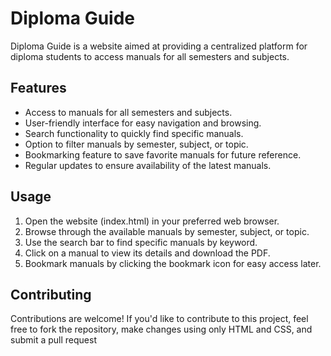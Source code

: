 # Diploma Guide

Diploma Guide is a website aimed at providing a centralized platform for diploma students to access manuals for all semesters and subjects.

## Features

- Access to manuals for all semesters and subjects.
- User-friendly interface for easy navigation and browsing.
- Search functionality to quickly find specific manuals.
- Option to filter manuals by semester, subject, or topic.
- Bookmarking feature to save favorite manuals for future reference.
- Regular updates to ensure availability of the latest manuals.

## Usage

1. Open the website (index.html) in your preferred web browser.
2. Browse through the available manuals by semester, subject, or topic.
3. Use the search bar to find specific manuals by keyword.
4. Click on a manual to view its details and download the PDF.
5. Bookmark manuals by clicking the bookmark icon for easy access later.

## Contributing

Contributions are welcome! If you'd like to contribute to this project, feel free to fork the repository, make changes using only HTML and CSS, and submit a pull request
